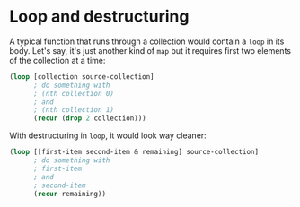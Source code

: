 # Loop and destructuring

A typical function that runs through a collection would contain a
`loop` in its body. Let's say, it's just another kind of `map`
but it requires first two elements of the collection at a time:

```clojure
(loop [collection source-collection]
      ; do something with
      ; (nth collection 0)
      ; and
      ; (nth collection 1)
      (recur (drop 2 collection)))
```

With destructuring in `loop`, it would look way cleaner:

```clojure
(loop [[first-item second-item & remaining] source-collection]
      ; do something with
      ; first-item
      ; and
      ; second-item
      (recur remaining))
```
